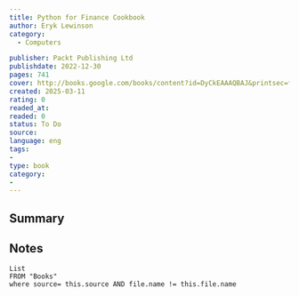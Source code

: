 ```yaml
---
title: Python for Finance Cookbook 
author: Eryk Lewinson
category: 
  - Computers

publisher: Packt Publishing Ltd
publishdate: 2022-12-30
pages: 741
cover: http://books.google.com/books/content?id=DyCkEAAAQBAJ&printsec=frontcover&img=1&zoom=1&edge=curl&source=gbs_api
created: 2025-03-11
rating: 0
readed_at: 
readed: 0
status: To Do
source: 
language: eng
tags:
- 
type: book
category: 
- 
---
```

## Summary


## Notes
```dataview
List 
FROM "Books"
where source= this.source AND file.name != this.file.name
```
